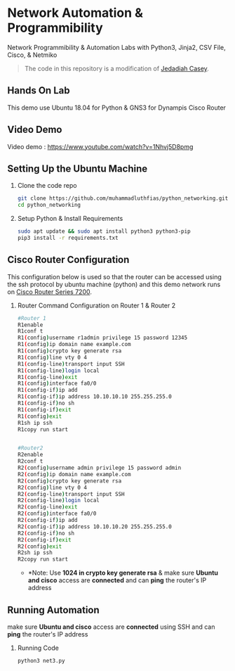 # Network Automation & Programmibility 
Network Programmibility &amp; Automation Labs with Python3, Jinja2, CSV File, Cisco, &amp; Netmiko

> The code in this repository is a modification of [Jedadiah Casey](https://neckercube.com/posts/2018-04-19-automating-labs-with-python-jinja2-and-netmiko/).

## Hands On Lab
This demo use Ubuntu 18.04 for Python & GNS3 for Dynampis Cisco Router 

## Video Demo
Video demo : https://www.youtube.com/watch?v=1Nhvj5D8pmg

## Setting Up the Ubuntu Machine
1. Clone the code repo

    ```bash
    git clone https://github.com/muhammadluthfias/python_networking.git
    cd python_networking
    ```

2. Setup Python & Install Requirements  

    ```bash
    sudo apt update && sudo apt install python3 python3-pip
    pip3 install -r requirements.txt
    ```


## Cisco Router Configuration
This configuration below is used so that the router can be accessed using the ssh protocol by ubuntu machine (python) and this demo network runs on [Cisco Router Series 7200]().  

1. Router Command Configuration on Router 1  & Router 2

    ```bash
    #Router 1
    R1enable
    R1conf t
    R1(config)username r1admin privilege 15 password 12345
    R1(config)ip domain name example.com
    R1(config)crypto key generate rsa
    R1(config)line vty 0 4
    R1(config-line)transport input SSH
    R1(config-line)login local
    R1(config-line)exit
    R1(config)interface fa0/0
    R1(config-if)ip add
    R1(config-if)ip address 10.10.10.10 255.255.255.0
    R1(config-if)no sh
    R1(config-if)exit
    R1(config)exit
    R1sh ip ssh
    R1copy run start


    #Router2
    R2enable
    R2conf t
    R2(config)username admin privilege 15 password admin
    R2(config)ip domain name example.com
    R2(config)crypto key generate rsa
    R2(config)line vty 0 4
    R2(config-line)transport input SSH
    R2(config-line)login local
    R2(config-line)exit
    R2(config)interface fa0/0
    R2(config-if)ip add
    R2(config-if)ip address 10.10.10.20 255.255.255.0
    R2(config-if)no sh
    R2(config-if)exit
    R2(config)exit
    R2sh ip ssh
    R2copy run start
    ```
     * *Note: Use **1024 in crypto key generate rsa** & make sure **Ubuntu and cisco** access are **connected** and can **ping** the router's IP address


## Running Automation
make sure **Ubuntu and cisco** access are **connected** using SSH and can **ping** the router's IP address

1. Running Code

    ```bash
    python3 net3.py
    ```

